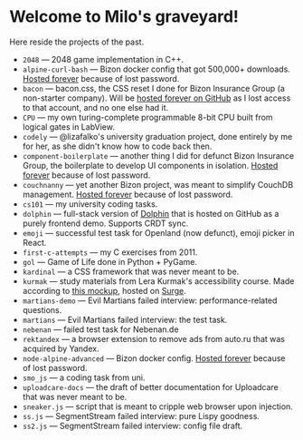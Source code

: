 # Welcome to Milo's graveyard!

Here reside the projects of the past.

-  `2048` — 2048 game implementation in C++.
-  `alpine-curl-bash` — Bizon docker config that got 500,000+ downloads.
   [Hosted forever](https://github.com/bizongroup/alpine-curl-bash) because of lost password.
-  `bacon` — bacon.css, the CSS reset I done for Bizon Insurance Group (a non-starter company). Will
   be [hosted forever on GitHub](https://github.com/bizongroup/bacon) as I lost access to that
   account, and no one else had it.
-  `CPU` — my own turing-complete programmable 8-bit CPU built from logical gates in LabView.
-  `codely` — @lizafalko's university graduation project, done entirely by me for her, as she didn't
   know how to code back then.
-  `component-boilerplate` — another thing I did for defunct Bizon Insurance Group, the boilerplate
   to develop UI components in isolation.
   [Hosted forever](https://github.com/bizongroup/component-boilerplate) because of lost password.
-  `couchnanny` — yet another Bizon project, was meant to simplify CouchDB management.
   [Hosted forever](https://github.com/bizongroup/couchnanny) because of lost password.
-  `cs101` — my university coding tasks.
-  `dolphin` — full-stack version of [Dolphin](https://github.com/mvoloskov/dolphin) that is hosted
   on GitHub as a purely frontend demo. Supports CRDT sync.
-  `emoji` — successful test task for Openland (now defunct), emoji picker in React.
-  `first-c-attempts` — my C exercises from 2011.
-  `gol` — Game of Life done in Python + PyGame.
-  `kardinal` — a CSS framework that was never meant to be.
-  `kurmak` — study materials from Lera Kurmak's accessibility course. Made according to
   [this mockup](https://www.figma.com/file/TAuhy5Uaoh6VSyhwB9RDxU/%D0%A6%D0%B8%D1%84%D1%80%D0%BE%D0%B2%D0%B0%D1%8F-%D0%B4%D0%BE%D1%81%D1%82%D1%83%D0%BF%D0%BD%D0%BE%D1%81%D1%82%D1%8C---%D0%B7%D0%B0%D0%B4%D0%B0%D0%BD%D0%B8%D0%B5-%D0%B4%D0%BB%D1%8F-%D1%80%D0%B0%D0%B7%D1%80%D0%B0%D0%B1%D0%BE%D1%82%D1%87%D0%B8%D0%BA%D0%BE%D0%B2?node-id=0%3A1),
   hosted on [Surge](https://quixotic-verse.surge.sh/).
-  `martians-demo` — Evil Martians failed interview: performance-related questions.
-  `martians` — Evil Martians failed interview: the test task.
-  `nebenan` — failed test task for Nebenan.de
-  `rektandex` — a browser extension to remove ads from auto.ru that was acquired by Yandex.
-  `node-alpine-advanced` — Bizon docker config.
   [Hosted forever](https://github.com/bizongroup/node-alpine-advanced) because of lost password.
-  `smo_js` — a coding task from uni.
-  `uploadcare-docs` — the draft of better documentation for Uploadcare that was never meant to be.
-  `sneaker.js` — script that is meant to cripple web browser upon injection.
-  `ss.js` — SegmentStream failed interview: pure Lispy goodness.
-  `ss2.js` — SegmentStream failed interview: config file draft.

